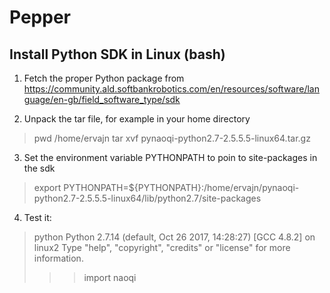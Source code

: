 # Pepper

## Install Python SDK in Linux (bash)

1) Fetch the proper Python package from https://community.ald.softbankrobotics.com/en/resources/software/language/en-gb/field_software_type/sdk

2) Unpack the tar file, for example in your home directory
 > pwd /home/ervajn
 > tar xvf pynaoqi-python2.7-2.5.5.5-linux64.tar.gz 

3) Set the environment variable PYTHONPATH to poin to site-packages in the sdk
 > export PYTHONPATH=${PYTHONPATH}:/home/ervajn/pynaoqi-python2.7-2.5.5.5-linux64/lib/python2.7/site-packages

4) Test it:
 > python
 Python 2.7.14 (default, Oct 26 2017, 14:28:27) 
 [GCC 4.8.2] on linux2
 Type "help", "copyright", "credits" or "license" for more information.
 >>> import naoqi
 >>> 
